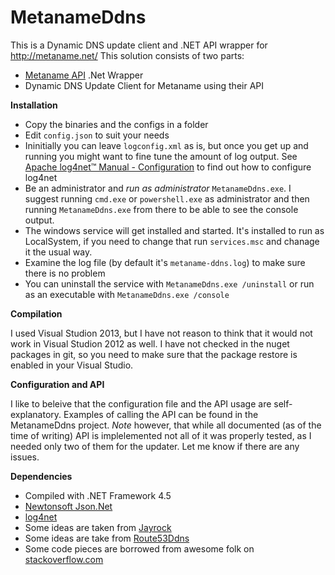 MetanameDdns
============
This is a Dynamic DNS update client and .NET API wrapper for http://metaname.net/
This solution consists of two parts:
  - [Metaname API][1] .Net Wrapper
  - Dynamic DNS Update Client for Metaname using their API
  
**Installation**
 - Copy the binaries and the configs in a folder
 - Edit `config.json` to suit your needs
 - Ininitially you can leave `logconfig.xml` as is, but once you get up and running you might want to fine tune the amount of log output. See [Apache log4net™ Manual - Configuration][2] to find out how to configure log4net
 - Be an administrator and *run as administrator* `MetanameDdns.exe`. I suggest running  `cmd.exe` or `powershell.exe` as administrator and then running `MetanameDdns.exe` from there to be able to see the console output.
 - The windows service will get installed and started. It's installed to run as LocalSystem, if you need to change that run `services.msc` and chanage it the usual way.
 - Examine the log file (by default it's `metaname-ddns.log`) to make sure there is no problem 
 - You can uninstall the service with `MetanameDdns.exe /uninstall` or run as an executable with `MetanameDdns.exe /console`

**Compilation**

I used Visual Studion 2013, but I have not reason to think that it would not work in Visual Studion 2012 as well. I have not checked in the nuget packages in git, so you need to make sure that the package restore is enabled in your Visual Studio.
 
**Configuration and API**

I like to beleive that the configuration file and the API usage are self-explanatory. Examples of calling the API can be found in the MetanameDdns project. *Note* however, that while all documented (as of the time of writing) API is implelemented not all of it was properly tested, as I needed only two of them for the updater. Let me know if there are any issues.

**Dependencies**
 - Compiled with .NET Framework 4.5
 - [Newtonsoft Json.Net][3]
 - [log4net][4]
 - Some ideas are taken from [Jayrock][5]
 - Some ideas are take from [Route53Ddns][6]
 - Some code pieces are borrowed from awesome folk on [stackoverflow.com][7]

  [1]: https://metaname.net/api/1.1/doc
  [2]: http://logging.apache.org/log4net/release/manual/configuration.html
  [3]: http://james.newtonking.com/json
  [4]: http://logging.apache.org/log4net/
  [5]: https://atifaziz.github.io/projects/jayrock/
  [6]: https://github.com/dreamins/Route53DDNS
  [7]: http://stackoverflow.com
  
  

